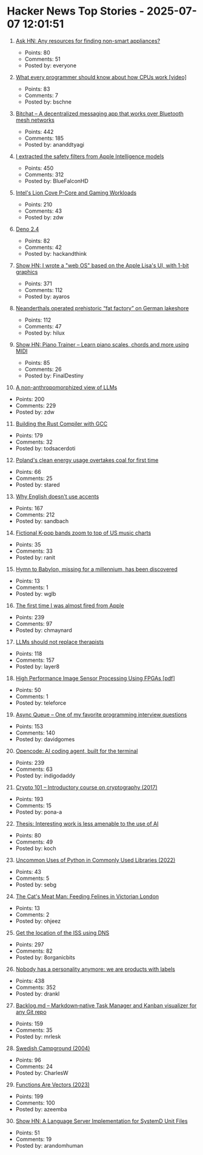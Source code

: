 # Hacker News Top Stories - 2025-07-07 12:01:51

1. [Ask HN: Any resources for finding non-smart appliances?](undefined)
   - Points: 80
   - Comments: 51
   - Posted by: everyone

2. [What every programmer should know about how CPUs work [video]](https://www.youtube.com/watch?v=-HNpim5x-IE)
   - Points: 83
   - Comments: 7
   - Posted by: bschne

3. [Bitchat – A decentralized messaging app that works over Bluetooth mesh networks](https://github.com/jackjackbits/bitchat)
   - Points: 442
   - Comments: 185
   - Posted by: ananddtyagi

4. [I extracted the safety filters from Apple Intelligence models](https://github.com/BlueFalconHD/apple_generative_model_safety_decrypted)
   - Points: 450
   - Comments: 312
   - Posted by: BlueFalconHD

5. [Intel's Lion Cove P-Core and Gaming Workloads](https://chipsandcheese.com/p/intels-lion-cove-p-core-and-gaming)
   - Points: 210
   - Comments: 43
   - Posted by: zdw

6. [Deno 2.4](https://deno.com/blog/v2.4)
   - Points: 82
   - Comments: 42
   - Posted by: hackandthink

7. [Show HN: I wrote a "web OS" based on the Apple Lisa's UI, with 1-bit graphics](https://alpha.lisagui.com/)
   - Points: 371
   - Comments: 112
   - Posted by: ayaros

8. [Neanderthals operated prehistoric “fat factory” on German lakeshore](https://archaeologymag.com/2025/07/neanderthals-operated-fat-factory-125000-years-ago/)
   - Points: 112
   - Comments: 47
   - Posted by: hilux

9. [Show HN: Piano Trainer – Learn piano scales, chords and more using MIDI](https://github.com/ZaneH/piano-trainer)
   - Points: 85
   - Comments: 26
   - Posted by: FinalDestiny

10. [A non-anthropomorphized view of LLMs](http://addxorrol.blogspot.com/2025/07/a-non-anthropomorphized-view-of-llms.html)
   - Points: 200
   - Comments: 229
   - Posted by: zdw

11. [Building the Rust Compiler with GCC](https://fractalfir.github.io/generated_html/cg_gcc_bootstrap.html)
   - Points: 179
   - Comments: 32
   - Posted by: todsacerdoti

12. [Poland's clean energy usage overtakes coal for first time](https://www.ft.com/content/ae920241-597e-49d9-a4b9-bfdfa9deabb6)
   - Points: 66
   - Comments: 25
   - Posted by: stared

13. [Why English doesn't use accents](https://www.deadlanguagesociety.com/p/why-english-doesnt-use-accents)
   - Points: 167
   - Comments: 212
   - Posted by: sandbach

14. [Fictional K-pop bands zoom to top of US music charts](https://www.bbc.com/news/articles/clyl1zyv1y2o)
   - Points: 35
   - Comments: 33
   - Posted by: ranit

15. [Hymn to Babylon, missing for a millennium, has been discovered](https://phys.org/news/2025-07-hymn-babylon-millennium.html)
   - Points: 13
   - Comments: 1
   - Posted by: wglb

16. [The first time I was almost fired from Apple](https://www.engineersneedart.com/blog/almostfired/almostfired.html)
   - Points: 239
   - Comments: 97
   - Posted by: chmaynard

17. [LLMs should not replace therapists](https://arxiv.org/abs/2504.18412)
   - Points: 118
   - Comments: 157
   - Posted by: layer8

18. [High Performance Image Sensor Processing Using FPGAs [pdf]](https://oda.uni-obuda.hu/bitstream/handle/20.500.14044/10350/Gabor_S_Becker_ertekezes.pdf)
   - Points: 50
   - Comments: 1
   - Posted by: teleforce

19. [Async Queue – One of my favorite programming interview questions](https://davidgomes.com/async-queue-interview-ai/)
   - Points: 153
   - Comments: 140
   - Posted by: davidgomes

20. [Opencode: AI coding agent, built for the terminal](https://github.com/sst/opencode)
   - Points: 239
   - Comments: 63
   - Posted by: indigodaddy

21. [Crypto 101 – Introductory course on cryptography (2017)](https://www.crypto101.io/)
   - Points: 193
   - Comments: 15
   - Posted by: pona-a

22. [Thesis: Interesting work is less amenable to the use of AI](https://remark.ing/rob/rob/Thesis-interesting-work-ie)
   - Points: 80
   - Comments: 49
   - Posted by: koch

23. [Uncommon Uses of Python in Commonly Used Libraries (2022)](https://eugeneyan.com/writing/uncommon-python/)
   - Points: 43
   - Comments: 5
   - Posted by: sebg

24. [The Cat's Meat Man: Feeding Felines in Victorian London](https://publicdomainreview.org/essay/the-cats-meat-man/)
   - Points: 13
   - Comments: 2
   - Posted by: ohjeez

25. [Get the location of the ISS using DNS](https://shkspr.mobi/blog/2025/07/get-the-location-of-the-iss-using-dns/)
   - Points: 297
   - Comments: 82
   - Posted by: 8organicbits

26. [Nobody has a personality anymore: we are products with labels](https://www.freyaindia.co.uk/p/nobody-has-a-personality-anymore)
   - Points: 438
   - Comments: 352
   - Posted by: drankl

27. [Backlog.md – Markdown‑native Task Manager and Kanban visualizer for any Git repo](https://github.com/MrLesk/Backlog.md)
   - Points: 159
   - Comments: 35
   - Posted by: mrlesk

28. [Swedish Campground (2004)](https://www.folklore.org/Swedish_Campground.html)
   - Points: 96
   - Comments: 24
   - Posted by: CharlesW

29. [Functions Are Vectors (2023)](https://thenumb.at/Functions-are-Vectors/)
   - Points: 199
   - Comments: 100
   - Posted by: azeemba

30. [Show HN: A Language Server Implementation for SystemD Unit Files](https://github.com/JFryy/systemd-lsp)
   - Points: 51
   - Comments: 19
   - Posted by: arandomhuman

